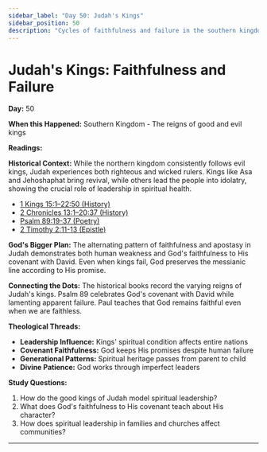 ```yaml
---
sidebar_label: "Day 50: Judah's Kings"
sidebar_position: 50
description: "Cycles of faithfulness and failure in the southern kingdom"
---
```


# Judah's Kings: Faithfulness and Failure

**Day:** 50

**When this Happened:** Southern Kingdom - The reigns of good and evil kings

**Readings:**

**Historical Context:** While the northern kingdom consistently follows evil kings, Judah experiences both righteous and wicked rulers. Kings like Asa and Jehoshaphat bring revival, while others lead the people into idolatry, showing the crucial role of leadership in spiritual health.
 - [1 Kings 15:1–22:50 (History)](https://www.biblegateway.com/passage/?search=1+Kings+15%3A1-22%3A50)
 - [2 Chronicles 13:1–20:37 (History)](https://www.biblegateway.com/passage/?search=2+Chronicles+13%3A1-20%3A37)
 - [Psalm 89:19-37 (Poetry)](https://www.biblegateway.com/passage/?search=Psalm+89%3A19-37)
 - [2 Timothy 2:11-13 (Epistle)](https://www.biblegateway.com/passage/?search=2+Timothy+2%3A11-13)

**God's Bigger Plan:** The alternating pattern of faithfulness and apostasy in Judah demonstrates both human weakness and God's faithfulness to His covenant with David. Even when kings fail, God preserves the messianic line according to His promise.

**Connecting the Dots:** The historical books record the varying reigns of Judah's kings. Psalm 89 celebrates God's covenant with David while lamenting apparent failure. Paul teaches that God remains faithful even when we are faithless.

****Theological Threads:****
- **Leadership Influence:** Kings' spiritual condition affects entire nations
- **Covenant Faithfulness:** God keeps His promises despite human failure
- **Generational Patterns:** Spiritual heritage passes from parent to child
- **Divine Patience:** God works through imperfect leaders

**Study Questions:**
1. How do the good kings of Judah model spiritual leadership?
2. What does God's faithfulness to His covenant teach about His character?
3. How does spiritual leadership in families and churches affect communities?

---